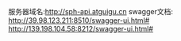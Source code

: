服务器域名:http://sph-api.atguigu.cn
swagger文档:
http://39.98.123.211:8510/swagger-ui.html#
http://139.198.104.58:8212/swagger-ui.html#